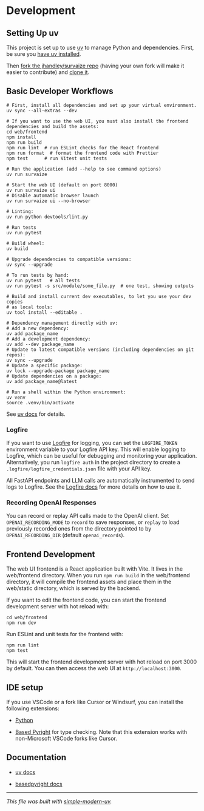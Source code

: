 # Development

## Setting Up uv

This project is set up to use [uv](https://docs.astral.sh/uv/) to manage Python and
dependencies. First, be sure you
[have uv installed](https://docs.astral.sh/uv/getting-started/installation/).

Then [fork the jhandley/survaize
repo](https://github.com/jhandley/survaize/fork) (having your own
fork will make it easier to contribute) and
[clone it](https://docs.github.com/en/repositories/creating-and-managing-repositories/cloning-a-repository).

## Basic Developer Workflows


```shell
# First, install all dependencies and set up your virtual environment.
uv sync --all-extras --dev

# If you want to use the web UI, you must also install the frontend dependencies and build the assets:
cd web/frontend
npm install
npm run build
npm run lint  # run ESLint checks for the React frontend
npm run format  # format the frontend code with Prettier
npm test      # run Vitest unit tests

# Run the application (add --help to see command options)
uv run survaize

# Start the web UI (default on port 8000)
uv run survaize ui
# Disable automatic browser launch
uv run survaize ui --no-browser

# Linting:
uv run python devtools/lint.py

# Run tests
uv run pytest

# Build wheel:
uv build

# Upgrade dependencies to compatible versions:
uv sync --upgrade

# To run tests by hand:
uv run pytest   # all tests
uv run pytest -s src/module/some_file.py  # one test, showing outputs

# Build and install current dev executables, to let you use your dev copies
# as local tools:
uv tool install --editable .

# Dependency management directly with uv:
# Add a new dependency:
uv add package_name
# Add a development dependency:
uv add --dev package_name
# Update to latest compatible versions (including dependencies on git repos):
uv sync --upgrade
# Update a specific package:
uv lock --upgrade-package package_name
# Update dependencies on a package:
uv add package_name@latest

# Run a shell within the Python environment:
uv venv
source .venv/bin/activate
```

See [uv docs](https://docs.astral.sh/uv/) for details.

### Logfire
If you want to use [Logfire](https://logfire.dev/) for logging, you can set the
`LOGFIRE_TOKEN` environment variable to your Logfire API key. This will enable
logging to Logfire, which can be useful for debugging and monitoring your application.
Alternatively, you run `logfire auth` in the project directory to create a
`.logfire/logfire_credentials.json` file with your API key.

All FastAPI endpoints and LLM calls are automatically instrumented to send logs to Logfire.
See the [Logfire docs](https://logfire.dev/docs) for more details on how to use it.

### Recording OpenAI Responses

You can record or replay API calls made to the OpenAI client. Set
`OPENAI_RECORDING_MODE` to `record` to save responses, or `replay` to load
previously recorded ones from the directory pointed to by
`OPENAI_RECORDING_DIR` (default `openai_records`).

## Frontend Development

The web UI frontend is a React application built with Vite. It lives in the web/frontend
directory. When you run `npm run build` in the web/frontend directory, it will compile the
frontend assets and place them in the web/static directory, which is served by the backend.

If you want to edit the frontend code, you can start the frontend development server with hot
reload with:

```shell
cd web/frontend
npm run dev
```

Run ESLint and unit tests for the frontend with:

```shell
npm run lint
npm test
```

This will start the frontend development server with hot reload on port 3000 by default. You can then
access the web UI at `http://localhost:3000`.


## IDE setup

If you use VSCode or a fork like Cursor or Windsurf, you can install the following
extensions:

- [Python](https://marketplace.visualstudio.com/items?itemName=ms-python.python)

- [Based Pyright](https://marketplace.visualstudio.com/items?itemName=detachhead.basedpyright)
  for type checking. Note that this extension works with non-Microsoft VSCode forks like
  Cursor.

## Documentation

- [uv docs](https://docs.astral.sh/uv/)

- [basedpyright docs](https://docs.basedpyright.com/latest/)

* * *

*This file was built with
[simple-modern-uv](https://github.com/jlevy/simple-modern-uv).*
